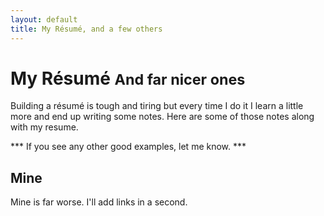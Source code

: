 ```yaml
---
layout: default
title: My Résumé, and a few others
---
```


<div class="page-header">
  <h1>My Résumé <small>And far nicer ones</small></h1>
</div>

<div class="jumbotron">
Building a résumé is tough and tiring but every time I do it I learn a little more and end up writing some notes. Here are some of those notes along with my resume.
</div>



*** If you see any other good examples, let me know. ***

## Mine

Mine is far worse. I'll add links in a second.
